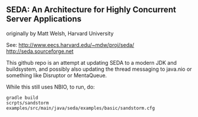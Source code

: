 SEDA: An Architecture for Highly Concurrent Server Applications
---------------------------------------------------------------

originally by Matt Welsh, Harvard University

See:
http://www.eecs.harvard.edu/~mdw/proj/seda/
http://seda.sourceforge.net


This github repo is an attempt at updating SEDA to a modern JDK 
and buildsystem, and possibly also updating the thread messaging 
to java.nio or something like Disruptor or MentaQueue.


While this still uses NBIO, to run, do:

    gradle build
    scrpts/sandstorm examples/src/main/java/seda/examples/basic/sandstorm.cfg
